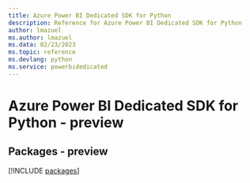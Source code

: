 ```yaml
---
title: Azure Power BI Dedicated SDK for Python
description: Reference for Azure Power BI Dedicated SDK for Python
author: lmazuel
ms.author: lmazuel
ms.data: 02/23/2023
ms.topic: reference
ms.devlang: python
ms.service: powerbidedicated
---
```

# Azure Power BI Dedicated SDK for Python - preview
## Packages - preview
[!INCLUDE [packages](power-bi-dedicated-index.md)]